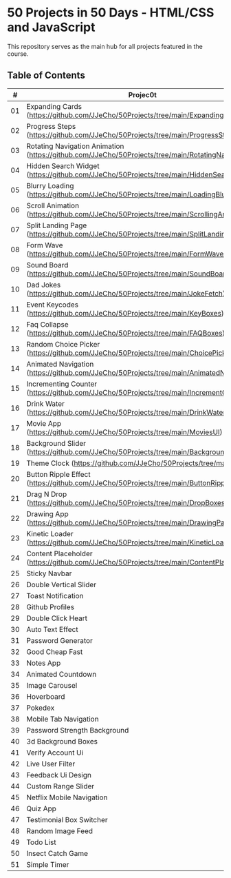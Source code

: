 # 50 Projects in 50 Days - HTML/CSS and JavaScript

This repository serves as the main hub for all projects featured in the course.

## Table of Contents

|  #  | Projec0t | Live Demo |
| :-: | --------------------------------------------------------------------------------------------------------- | --------------------------------------------------------------------------------- |
| 01  | Expanding Cards (https://github.com/JJeCho/50Projects/tree/main/ExpandingCards) | Live Demo (https://jjecho.github.io/50Projects/ExpandingCards/) |
| 02  | Progress Steps (https://github.com/JJeCho/50Projects/tree/main/ProgressSteps) | Live Demo (https://jjecho.github.io/50Projects/ProgressSteps/) |
| 03  | Rotating Navigation Animation (https://github.com/JJeCho/50Projects/tree/main/RotatingNavigation)| Live Demo (https://jjecho.github.io/50Projects/RotatingNavigation/) |
| 04  | Hidden Search Widget (https://github.com/JJeCho/50Projects/tree/main/HiddenSearch) | Live Demo (https://jjecho.github.io/50Projects/HiddenSearch/) |
| 05  | Blurry Loading (https://github.com/JJeCho/50Projects/tree/main/LoadingBlur) | Live Demo (https://jjecho.github.io/50Projects/LoadingBlur/) |
| 06  | Scroll Animation (https://github.com/JJeCho/50Projects/tree/main/ScrollingAnimation) | Live Demo (https://jjecho.github.io/50Projects/ScrollingAnimation/) |
| 07  | Split Landing Page (https://github.com/JJeCho/50Projects/tree/main/SplitLandingPage) | Live Demo (https://jjecho.github.io/50Projects/SplitLandingPage/) |
| 08  | Form Wave (https://github.com/JJeCho/50Projects/tree/main/FormWaveAnimation) | Live Demo (https://jjecho.github.io/50Projects/FormWaveAnimation/) |
| 09  | Sound Board (https://github.com/JJeCho/50Projects/tree/main/SoundBoard) | Live Demo (https://jjecho.github.io/50Projects/SoundBoard/) |
| 10  | Dad Jokes (https://github.com/JJeCho/50Projects/tree/main/JokeFetch) | Live Demo (https://jjecho.github.io/50Projects/JokeFetch/) |
| 11  | Event Keycodes (https://github.com/JJeCho/50Projects/tree/main/KeyBoxes) | Live Demo (https://jjecho.github.io/50Projects/KeyBoxes/) |
| 12  | Faq Collapse (https://github.com/JJeCho/50Projects/tree/main/FAQBoxes) | Live Demo (https://jjecho.github.io/50Projects/FAQBoxes/) 
| 13  | Random Choice Picker (https://github.com/JJeCho/50Projects/tree/main/ChoicePicker) | Live Demo (https://jjecho.github.io/50Projects/ChoicePicker/) |
| 14  | Animated Navigation (https://github.com/JJeCho/50Projects/tree/main/AnimatedNavigation) | Live Demo (https://jjecho.github.io/50Projects/AnimatedNavigation/) |
| 15  | Incrementing Counter (https://github.com/JJeCho/50Projects/tree/main/IncrementCounter) | Live Demo (https://jjecho.github.io/50Projects/IncrementCounter/) |
| 16  | Drink Water (https://github.com/JJeCho/50Projects/tree/main/DrinkWater) | Live Demo (https://jjecho.github.io/50Projects/DrinkWater/) |
| 17  | Movie App (https://github.com/JJeCho/50Projects/tree/main/MoviesUI)| Live Demo (https://jjecho.github.io/50Projects/MoviesUI/) |
| 18  | Background Slider (https://github.com/JJeCho/50Projects/tree/main/BackgroundSlider) | Live Demo (https://jjecho.github.io/50Projects/BackgroundSlider/) |
| 19  | Theme Clock (https://github.com/JJeCho/50Projects/tree/main/Clock) | Live Demo (https://jjecho.github.io/50Projects/Clock/) |
| 20  | Button Ripple Effect (https://github.com/JJeCho/50Projects/tree/main/ButtonRipple) | Live Demo (https://jjecho.github.io/50Projects/ButtonRipple/) |
| 21  | Drag N Drop (https://github.com/JJeCho/50Projects/tree/main/DropBoxes)| Live Demo (https://jjecho.github.io/50Projects/DropBoxes/) |
| 22  | Drawing App (https://github.com/JJeCho/50Projects/tree/main/DrawingPad) | Live Demo (https://jjecho.github.io/50Projects/DrawingPad/) |
| 23  | Kinetic Loader (https://github.com/JJeCho/50Projects/tree/main/KineticLoader) | Live Demo (https://jjecho.github.io/50Projects/KineticLoader/) |
| 24  | Content Placeholder (https://github.com/JJeCho/50Projects/tree/main/ContentPlaceholder) | Live Demo (https://jjecho.github.io/50Projects/ContentPlaceholder/) |
| 25  | Sticky Navbar  | Live Demo |
| 26  | Double Vertical Slider | Live Demo |
| 27  | Toast Notification| Live Demo |
| 28  | Github Profiles| Live Demo |
| 29  | Double Click Heart| Live Demo |
| 30  | Auto Text Effect  | Live Demo |
| 31  | Password Generator| Live Demo |
| 32  | Good Cheap Fast| Live Demo |
| 33  | Notes App | Live Demo |
| 34  | Animated Countdown| Live Demo |
| 35  | Image Carousel | Live Demo |
| 36  | Hoverboard| Live Demo |
| 37  | Pokedex| Live Demo |
| 38  | Mobile Tab Navigation  | Live Demo |
| 39  | Password Strength Background  | Live Demo |
| 40  | 3d Background Boxes| Live Demo |
| 41  | Verify Account Ui | Live Demo |
| 42  | Live User Filter  | Live Demo |
| 43  | Feedback Ui Design| Live Demo |
| 44  | Custom Range Slider | Live Demo |
| 45  | Netflix Mobile Navigation | Live Demo |
| 46  | Quiz App  | Live Demo |
| 47  | Testimonial Box Switcher| Live Demo |
| 48  | Random Image Feed  | Live Demo |
| 49  | Todo List | Live Demo |
| 50  | Insect Catch Game  | Live Demo |
| 51  | Simple Timer| Live Demo |
